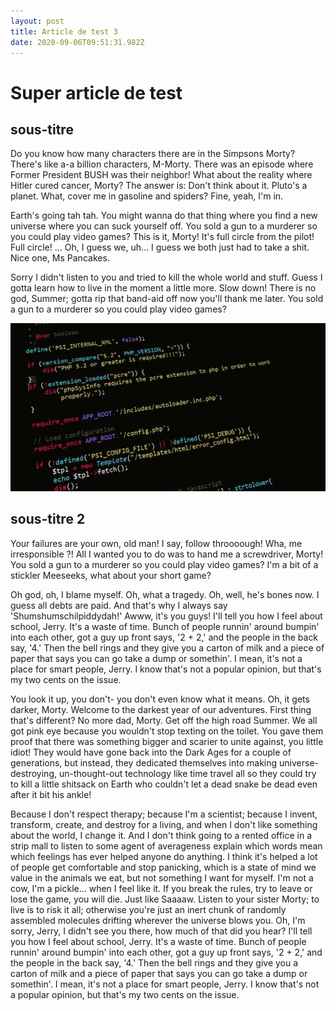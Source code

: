 ```yaml
---
layout: post
title: Article de test 3
date: 2020-09-06T09:51:31.982Z
---
```

# Super article de test 

## sous-titre

Do you know how many characters there are in the Simpsons Morty? There's like a-a billion characters, M-Morty. There was an episode where Former President BUSH was their neighbor! What about the reality where Hitler cured cancer, Morty? The answer is: Don't think about it. Pluto's a planet. What, cover me in gasoline and spiders? Fine, yeah, I'm in.

Earth's going tah tah. You might wanna do that thing where you find a new universe where you can suck yourself off. You sold a gun to a murderer so you could play video games? This is it, Morty! It's full circle from the pilot! Full circle! … Oh, I guess we, uh… I guess we both just had to take a shit. Nice one, Ms Pancakes.

Sorry I didn't listen to you and tried to kill the whole world and stuff. Guess I gotta learn how to live in the moment a little more. Slow down! There is no god, Summer; gotta rip that band-aid off now you'll thank me later. You sold a gun to a murderer so you could play video games?



![code](/assets/uploads/code.jpg "code")



## sous-titre 2

Your failures are your own, old man! I say, follow throooough! Wha, me irresponsible ?! All I wanted you to do was to hand me a screwdriver, Morty! You sold a gun to a murderer so you could play video games? I'm a bit of a stickler Meeseeks, what about your short game?

Oh god, oh, I blame myself. Oh, what a tragedy. Oh, well, he's bones now. I guess all debts are paid. And that's why I always say 'Shumshumschilpiddydah!' Awww, it's you guys! I'll tell you how I feel about school, Jerry. It's a waste of time. Bunch of people runnin' around bumpin' into each other, got a guy up front says, '2 + 2,' and the people in the back say, '4.' Then the bell rings and they give you a carton of milk and a piece of paper that says you can go take a dump or somethin'. I mean, it's not a place for smart people, Jerry. I know that's not a popular opinion, but that's my two cents on the issue.

You look it up, you don't- you don't even know what it means. Oh, it gets darker, Morty. Welcome to the darkest year of our adventures. First thing that's different? No more dad, Morty. Get off the high road Summer. We all got pink eye because you wouldn't stop texting on the toilet. You gave them proof that there was something bigger and scarier to unite against, you little idiot! They would have gone back into the Dark Ages for a couple of generations, but instead, they dedicated themselves into making universe-destroying, un-thought-out technology like time travel all so they could try to kill a little shitsack on Earth who couldn't let a dead snake be dead even after it bit his ankle!

Because I don't respect therapy; because I'm a scientist; because I invent, transform, create, and destroy for a living, and when I don't like something about the world, I change it. And I don't think going to a rented office in a strip mall to listen to some agent of averageness explain which words mean which feelings has ever helped anyone do anything. I think it's helped a lot of people get comfortable and stop panicking, which is a state of mind we value in the animals we eat, but not something I want for myself. I'm not a cow, I'm a pickle... when I feel like it. If you break the rules, try to leave or lose the game, you will die. Just like Saaaaw. Listen to your sister Morty; to live is to risk it all; otherwise you're just an inert chunk of randomly assembled molecules drifting wherever the universe blows you. Oh, I'm sorry, Jerry, I didn't see you there, how much of that did you hear? I'll tell you how I feel about school, Jerry. It's a waste of time. Bunch of people runnin' around bumpin' into each other, got a guy up front says, '2 + 2,' and the people in the back say, '4.' Then the bell rings and they give you a carton of milk and a piece of paper that says you can go take a dump or somethin'. I mean, it's not a place for smart people, Jerry. I know that's not a popular opinion, but that's my two cents on the issue.